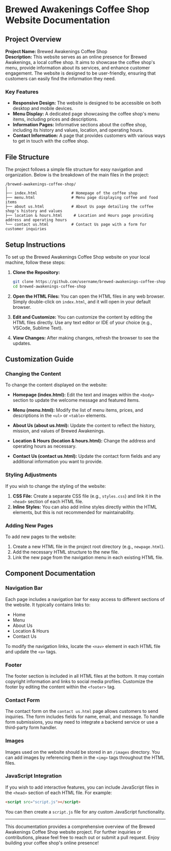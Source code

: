 # Brewed Awakenings Coffee Shop Website Documentation

## Project Overview

**Project Name:** Brewed Awakenings Coffee Shop  
**Description:** This website serves as an online presence for Brewed Awakenings, a local coffee shop. It aims to showcase the coffee shop's menu, provide information about its services, and enhance customer engagement. The website is designed to be user-friendly, ensuring that customers can easily find the information they need.

### Key Features
- **Responsive Design:** The website is designed to be accessible on both desktop and mobile devices.
- **Menu Display:** A dedicated page showcasing the coffee shop's menu items, including prices and descriptions.
- **Information Pages:** Informative sections about the coffee shop, including its history and values, location, and operating hours.
- **Contact Information:** A page that provides customers with various ways to get in touch with the coffee shop.

## File Structure

The project follows a simple file structure for easy navigation and organization. Below is the breakdown of the main files in the project:

```
/brewed-awakenings-coffee-shop/
│
├── index.html               # Homepage of the coffee shop
├── menu.html                # Menu page displaying coffee and food items
├── about us.html            # About Us page detailing the coffee shop's history and values
├── location & hours.html     # Location and Hours page providing address and operating hours
└── contact us.html          # Contact Us page with a form for customer inquiries
```

## Setup Instructions

To set up the Brewed Awakenings Coffee Shop website on your local machine, follow these steps:

1. **Clone the Repository:**
   ```bash
   git clone https://github.com/username/brewed-awakenings-coffee-shop.git
   cd brewed-awakenings-coffee-shop
   ```

2. **Open the HTML Files:**
   You can open the HTML files in any web browser. Simply double-click on `index.html`, and it will open in your default browser.

3. **Edit and Customize:**
   You can customize the content by editing the HTML files directly. Use any text editor or IDE of your choice (e.g., VSCode, Sublime Text).

4. **View Changes:**
   After making changes, refresh the browser to see the updates.

## Customization Guide

### Changing the Content

To change the content displayed on the website:

- **Homepage (index.html):** Edit the text and images within the `<body>` section to update the welcome message and featured items.
  
- **Menu (menu.html):** Modify the list of menu items, prices, and descriptions in the `<ul>` or `<table>` elements.

- **About Us (about us.html):** Update the content to reflect the history, mission, and values of Brewed Awakenings.

- **Location & Hours (location & hours.html):** Change the address and operating hours as necessary.

- **Contact Us (contact us.html):** Update the contact form fields and any additional information you want to provide.

### Styling Adjustments

If you wish to change the styling of the website:

1. **CSS File:** Create a separate CSS file (e.g., `styles.css`) and link it in the `<head>` section of each HTML file.
2. **Inline Styles:** You can also add inline styles directly within the HTML elements, but this is not recommended for maintainability.

### Adding New Pages

To add new pages to the website:

1. Create a new HTML file in the project root directory (e.g., `newpage.html`).
2. Add the necessary HTML structure to the new file.
3. Link the new page from the navigation menu in each existing HTML file.

## Component Documentation

### Navigation Bar

Each page includes a navigation bar for easy access to different sections of the website. It typically contains links to:

- Home
- Menu
- About Us
- Location & Hours
- Contact Us

To modify the navigation links, locate the `<nav>` element in each HTML file and update the `<a>` tags.

### Footer

The footer section is included in all HTML files at the bottom. It may contain copyright information and links to social media profiles. Customize the footer by editing the content within the `<footer>` tag.

### Contact Form

The contact form on the `contact us.html` page allows customers to send inquiries. The form includes fields for name, email, and message. To handle form submissions, you may need to integrate a backend service or use a third-party form handler.

### Images

Images used on the website should be stored in an `/images` directory. You can add images by referencing them in the `<img>` tags throughout the HTML files.

### JavaScript Integration

If you wish to add interactive features, you can include JavaScript files in the `<head>` section of each HTML file. For example:

```html
<script src="script.js"></script>
```

You can then create a `script.js` file for any custom JavaScript functionality.

---

This documentation provides a comprehensive overview of the Brewed Awakenings Coffee Shop website project. For further inquiries or contributions, please feel free to reach out or submit a pull request. Enjoy building your coffee shop's online presence!